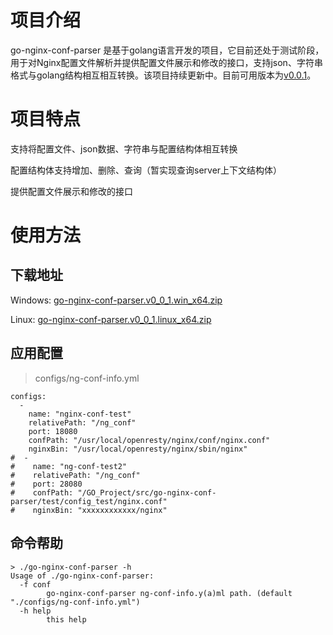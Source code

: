 # 项目介绍
go-nginx-conf-parser 是基于golang语言开发的项目，它目前还处于测试阶段，用于对Nginx配置文件解析并提供配置文件展示和修改的接口，支持json、字符串格式与golang结构相互相互转换。该项目持续更新中。目前可用版本为[v0.0.1]()。

# 项目特点
支持将配置文件、json数据、字符串与配置结构体相互转换

配置结构体支持增加、删除、查询（暂实现查询server上下文结构体）

提供配置文件展示和修改的接口

# 使用方法
## 下载地址
Windows:  [go-nginx-conf-parser.v0_0_1.win_x64.zip](https://github.com/ClessLi/go-nginx-conf-parser/releases/download/v0.0.1/go-nginx-conf-parser.v0_0_1.win_x64.zip)

Linux: [go-nginx-conf-parser.v0_0_1.linux_x64.zip](https://github.com/ClessLi/go-nginx-conf-parser/releases/download/v0.0.1/go-nginx-conf-parser.v0_0_1.linux_x64.zip)

## 应用配置
> configs/ng-conf-info.yml
```
configs:
  -
    name: "nginx-conf-test"
    relativePath: "/ng_conf"
    port: 18080
    confPath: "/usr/local/openresty/nginx/conf/nginx.conf"
    nginxBin: "/usr/local/openresty/nginx/sbin/nginx"
#  -
#    name: "ng-conf-test2"
#    relativePath: "/ng_conf"
#    port: 28080
#    confPath: "/GO_Project/src/go-nginx-conf-parser/test/config_test/nginx.conf"
#    nginxBin: "xxxxxxxxxxxx/nginx"
```

## 命令帮助
```
> ./go-nginx-conf-parser -h
Usage of ./go-nginx-conf-parser:
  -f conf
    	go-nginx-conf-parser ng-conf-info.y(a)ml path. (default "./configs/ng-conf-info.yml")
  -h help
    	this help
```